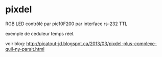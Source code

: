 pixdel
======

RGB LED contrôlé par pic10F200 par interface rs-232 TTL

exemple de céduleur temps réel. 

voir blog: http://picatout-jd.blogspot.ca/2013/03/pixdel-plus-complexe-quil-ny-parait.html
